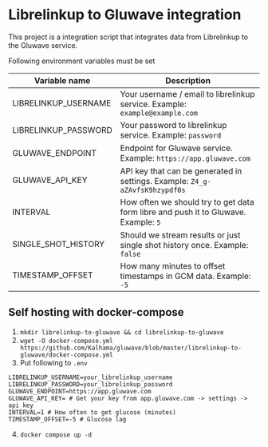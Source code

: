 # Librelinkup to Gluwave integration

This project is a integration script that integrates data from Librelinkup to the Gluwave service.

Following environment variables must be set

| Variable name        | Description                                                                         |
| -------------------- | ----------------------------------------------------------------------------------- |
| LIBRELINKUP_USERNAME | Your username / email to librelinkup service. Example: `example@example.com`        |
| LIBRELINKUP_PASSWORD | Your password to librelinkup service. Example: `password`                           |
| GLUWAVE_ENDPOINT     | Endpoint for Gluwave service. Example: `https://app.gluwave.com`                    |
| GLUWAVE_API_KEY      | API key that can be generated in settings. Example: `Z4_g-aZAvfsK9hzypdf0s`         |
| INTERVAL             | How often we should try to get data form libre and push it to Gluwave. Example: `5` |
| SINGLE_SHOT_HISTORY  | Should we stream results or just single shot history once. Example: `false`         |
| TIMESTAMP_OFFSET     | How many minutes to offset timestamps in GCM data. Example: `-5`                    |

## Self hosting with docker-compose

1. `mkdir librelinkup-to-gluwave && cd librelinkup-to-gluwave`
2. `wget -O docker-compose.yml https://github.com/Kalhama/gluwave/blob/master/librelinkup-to-gluwave/docker-compose.yml`
3. Put following to `.env`

```shell
LIBRELINKUP_USERNAME=your_librelinkup_username
LIBRELINKUP_PASSWORD=your_librelinkup_password
GLUWAVE_ENDPOINT=https://app.gluwave.com
GLUWAVE_API_KEY= # Get your key from app.gluwave.com -> settings -> api key
INTERVAL=1 # How often to get glucose (minutes)
TIMESTAMP_OFFSET=-5 # Glucose lag
```

4. `docker compose up -d`
